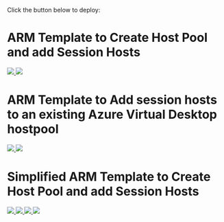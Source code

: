 Click the button below to deploy:

# ARM Template to Create Host Pool and add Session Hosts

<a href="https://portal.azure.com/#create/Microsoft.Template/uri/https%3A%2F%2Fraw.githubusercontent.com%2FAzure%2FRDS-Templates%2Fmaster%2FARM-wvd-templates%2FHCI%2FCreateHciHostpoolTemplate.json" target="_blank">
    <img src="http://azuredeploy.net/deploybutton.png"/>
</a>
<a href="http://armviz.io/#/?load=https%3A%2F%2Fhttps%3A%2F%2Fraw.githubusercontent.com%2FAzure%2FRDS-Templates%2Fmaster%2FARM-wvd-templates%2FHCI%2FCreateHciHostpoolTemplate.json" target="_blank">
    <img src="http://armviz.io/visualizebutton.png"/>
</a>

# ARM Template to Add session hosts to an existing Azure Virtual Desktop hostpool

<a href="https://portal.azure.com/#create/Microsoft.Template/uri/https%3A%2F%2Fgithub.com%2FAzure%2FRDS-Templates%2Fblob%2Fmaster%2FARM-wvd-templates%2FHCI%2FAddHciVirtualMachinesTemplate.json" target="_blank">
    <img src="http://azuredeploy.net/deploybutton.png"/>
</a>
<a href="http://armviz.io/#/?load=https%3A%2F%2Fgithub.com%2FAzure%2FRDS-Templates%2Fblob%2Fmaster%2FARM-wvd-templates%2FHCI%2FAddHciVirtualMachinesTemplate.json" target="_blank">
    <img src="http://armviz.io/visualizebutton.png"/>
</a>

# Simplified ARM Template to Create Host Pool and add Session Hosts

<a href="https://portal.azure.com/#create/Microsoft.Template/uri/https%3A%2F%2Fgithub.com%2FAzure%2FRDS-Templates%2Fblob%2Fmaster%2FARM-wvd-templates%2FHCI%2FQuickDeploy%2FCreateHciHostpoolQuickDeployTemplate.json" target="_blank">
    <img src="http://azuredeploy.net/deploybutton.png"/>
</a>
<a href="http://armviz.io/#/?load=https%3A%2F%2Fgithub.com%2FAzure%2FRDS-Templates%2Fblob%2Fmaster%2FARM-wvd-templates%2FHCI%2FQuickDeploy%2FCreateHciHostpoolQuickDeployTemplate.json" target="_blank">
    <img src="http://armviz.io/visualizebutton.png"/>
</a>

<a href="https://portal.azure.com/#create/Microsoft.Template/uri/https://github.com/Azure/RDS-Templates/blob/master/ARM-wvd-templates/HCI/QuickDeploy/AddHciVirtualMachinesQuickDeployTemplate.json" target="_blank">
    <img src="http://azuredeploy.net/deploybutton.png"/>
</a>
<a href="http://armviz.io/#/?load=https://github.com/Azure/RDS-Templates/blob/master/ARM-wvd-templates/HCI/QuickDeploy/AddHciVirtualMachinesQuickDeployTemplate.json" target="_blank">
    <img src="http://armviz.io/visualizebutton.png"/>
</a>